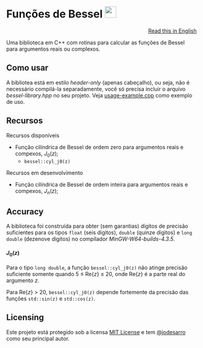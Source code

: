 # Funções de Bessel <img src="https://github.com/jodesarro/bessel-library/blob/master/cyl-j0.gif" height=30px>

<p align="right"><a href="https://github.com/jodesarro/bessel-library/blob/master/README.md">Read this in English</a></p>

Uma biblioteca em C++ com rotinas para calcular as funções de Bessel para argumentos reais ou complexos.

## Como usar

A bibliotea está em estilo *header-only* (apenas cabeçalho), ou seja, não é necessário compilá-la separadamente, você só precisa incluir o arquivo *bessel-library.hpp* no seu projeto.
Veja <a href="https://github.com/jodesarro/bessel-library/blob/master/usage-example.cpp">usage-example.cpp</a> como exemplo de uso.

## Recursos

Recursos disponíveis
- Função cilíndrica de Bessel de ordem zero para argumentos reais e compexos, *J*<sub>0</sub>(*z*);
  - `bessel::cyl_j0(z)`

Recursos em desenvolvimento
- Função cilíndrica de Bessel de ordem inteira para argumentos reais e compexos, *J<sub>n</sub>*(*z*);

## Accuracy

A biblioteca foi construída para obter (sem garantias) dígitos de precisão suficientes para os tipos `float` (seis digitos), `double` (quinze digitos) e `long double` (dezenove digitos) no compilador *MinGW-W64-builds-4.3.5*.

#### *J*<sub>0</sub>(*z*)

Para o tipo `long double`, a função `bessel::cyl_j0(z)` não atinge precisão suficiente somente quando <nobr>5 ≤ Re{*z*} ≤ 20</nobr>, onde Re{*z*} é a parte real do argumento *z*.

Para <nobr>Re{*z*} > 20</nobr>, `bessel::cyl_j0(z)` depende fortemente da precisão das funções `std::sin(z)` e `std::cos(z)`.

## Licensing

Este projeto está protegido sob a licensa <a href="https://github.com/jodesarro/bessel-library/blob/master/LICENSE">MIT License</a> e tem [@jodesarro]( https://github.com/jodesarro ) como seu principal autor.
